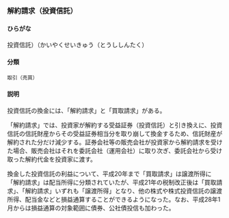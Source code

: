 <div style="display:none;">

## [あ行](securities-terms?id=あ行)
## [か行](securities-terms?id=か行)

</div>

### 解約請求（投資信託）

#### ひらがな

投資信託）（かいやくせいきゅう（とうししんたく）

#### 分類

`取引（売買）`

#### 説明

投資信託の換金には、「解約請求」と「買取請求」がある。
 
「解約請求」では、投資家が解約する受益証券（投資信託）と引き換えに、投資信託の信託財産からその受益証券相当分を取り崩して換金するため、信託財産が解約された分だけ減少する。証券会社等の販売会社が投資家から解約請求を受けた場合、販売会社はそれを委託会社（運用会社）に取り次ぎ、委託会社から受け取った解約代金を投資家に渡す。
 
換金した投資信託の利益について、平成20年まで「買取請求」は譲渡所得に「解約請求」は配当所得に分類されていたが、平成21年の税制改正後は「買取請求」、「解約請求」いずれも「譲渡所得」となり、他の株式や株式投資信託の譲渡所得、配当金などと損益通算することができるようになった。なお、平成28年1月からは損益通算の対象範囲に債券、公社債投信も加わった。

<div style="display:none;">

## [さ行](securities-terms?id=さ行)
## [た行](securities-terms?id=た行)
## [な行](securities-terms?id=な行)
## [は行](securities-terms?id=は行)
## [ま行](securities-terms?id=ま行)
## [や行](securities-terms?id=や行)
## [ら行](securities-terms?id=ら行)
## [わ行](securities-terms?id=わ行)
## [英数字・記号](securities-terms?id=英数字・記号)

</div>

